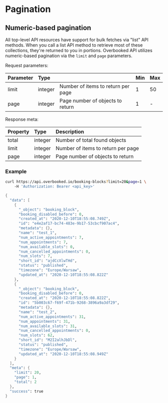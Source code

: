 # Pagination

## Numeric-based pagination

All top-level API resources have support for bulk fetches via "list" API methods. When you call a list API method to retrieve most of these collections, they're returned to you in portions. Overbooked API utilizes numeric-based pagination via the `limit` and `page` parameters.

Request parameters:

| Parameter | Type |  | Min | Max |
| :--- | :--- | :--- | :--- | :--- |
| limit | integer | Number of items to return per page | 1 | 50 |
| page | integer | Page number of objects to return | 1 | - |

Response meta:

| Property | Type | Description |
| :--- | :--- | :--- |
| total | integer | Number of total found objects |
| limit | integer | Number of items to return per page |
| page | integer | Page number of objects to return |

### Example

```bash
curl https://api.overbooked.io/booking-blocks?limit=20&page=1 \
    -H 'Authorization: Bearer <api_key>'
```

```scheme
{
  "data": [
    {
      "_object": "booking_block",
      "booking_disabled_before": 0,
      "created_at": "2020-12-10T18:55:08.749Z",
      "id": "e4e2af17-bc74-483e-9b17-53cbcf907ac4",
      "metadata": {},
      "name": "test_1",
      "num_active_appointments": 7,
      "num_appointments": 7,
      "num_available_slots": 0,
      "num_cancelled_appointments": 0,
      "num_slots": 7,
      "short_id": "ajdCcXlwTHd",
      "status": "published",
      "timezone": "Europe/Warsaw",
      "updated_at": "2020-12-10T18:55:08.822Z"
    },
    {
      "_object": "booking_block",
      "booking_disabled_before": 0,
      "created_at": "2020-12-10T18:55:08.822Z",
      "id": "5b003c67-f69f-471b-9268-3896a9a3df29",
      "metadata": {},
      "name": "test_2",
      "num_active_appointments": 31,
      "num_appointments": 31,
      "num_available_slots": 31,
      "num_cancelled_appointments": 0,
      "num_slots": 62,
      "short_id": "M2I2alhJbDl",
      "status": "published",
      "timezone": "Europe/Warsaw",
      "updated_at": "2020-12-10T18:55:08.949Z"
    }
  ],
  "meta": {
    "limit": 20,
    "page": 1,
    "total": 2
  },
  "success": true
}
```

